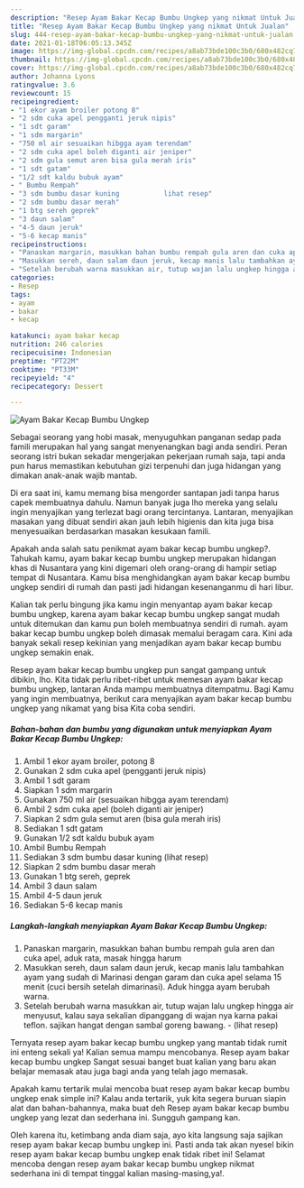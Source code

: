 ```yaml
---
description: "Resep Ayam Bakar Kecap Bumbu Ungkep yang nikmat Untuk Jualan"
title: "Resep Ayam Bakar Kecap Bumbu Ungkep yang nikmat Untuk Jualan"
slug: 444-resep-ayam-bakar-kecap-bumbu-ungkep-yang-nikmat-untuk-jualan
date: 2021-01-18T06:05:13.345Z
image: https://img-global.cpcdn.com/recipes/a8ab73bde100c3b0/680x482cq70/ayam-bakar-kecap-bumbu-ungkep-foto-resep-utama.jpg
thumbnail: https://img-global.cpcdn.com/recipes/a8ab73bde100c3b0/680x482cq70/ayam-bakar-kecap-bumbu-ungkep-foto-resep-utama.jpg
cover: https://img-global.cpcdn.com/recipes/a8ab73bde100c3b0/680x482cq70/ayam-bakar-kecap-bumbu-ungkep-foto-resep-utama.jpg
author: Johanna Lyons
ratingvalue: 3.6
reviewcount: 15
recipeingredient:
- "1 ekor ayam broiler potong 8"
- "2 sdm cuka apel pengganti jeruk nipis"
- "1 sdt garam"
- "1 sdm margarin"
- "750 ml air sesuaikan hibgga ayam terendam"
- "2 sdm cuka apel boleh diganti air jeniper"
- "2 sdm gula semut aren bisa gula merah iris"
- "1 sdt gatam"
- "1/2 sdt kaldu bubuk ayam"
- " Bumbu Rempah"
- "3 sdm bumbu dasar kuning           lihat resep"
- "2 sdm bumbu dasar merah"
- "1 btg sereh geprek"
- "3 daun salam"
- "4-5 daun jeruk"
- "5-6 kecap manis"
recipeinstructions:
- "Panaskan margarin, masukkan bahan bumbu rempah gula aren dan cuka apel, aduk rata, masak hingga harum"
- "Masukkan sereh, daun salam daun jeruk, kecap manis lalu tambahkan ayam yang sudah di Marinasi dengan garam dan cuka apel selama 15 menit (cuci bersih setelah dimarinasi). Aduk hingga ayam berubah warna."
- "Setelah berubah warna masukkan air, tutup wajan lalu ungkep hingga air menyusut, kalau saya sekalian dipanggang di wajan nya karna pakai teflon. sajikan hangat dengan sambal goreng bawang.           (lihat resep)"
categories:
- Resep
tags:
- ayam
- bakar
- kecap

katakunci: ayam bakar kecap 
nutrition: 246 calories
recipecuisine: Indonesian
preptime: "PT22M"
cooktime: "PT33M"
recipeyield: "4"
recipecategory: Dessert

---
```



![Ayam Bakar Kecap Bumbu Ungkep](https://img-global.cpcdn.com/recipes/a8ab73bde100c3b0/680x482cq70/ayam-bakar-kecap-bumbu-ungkep-foto-resep-utama.jpg)

Sebagai seorang yang hobi masak, menyuguhkan panganan sedap pada famili merupakan hal yang sangat menyenangkan bagi anda sendiri. Peran seorang istri bukan sekadar mengerjakan pekerjaan rumah saja, tapi anda pun harus memastikan kebutuhan gizi terpenuhi dan juga hidangan yang dimakan anak-anak wajib mantab.

Di era  saat ini, kamu memang bisa mengorder santapan jadi tanpa harus capek membuatnya dahulu. Namun banyak juga lho mereka yang selalu ingin menyajikan yang terlezat bagi orang tercintanya. Lantaran, menyajikan masakan yang dibuat sendiri akan jauh lebih higienis dan kita juga bisa menyesuaikan berdasarkan masakan kesukaan famili. 



Apakah anda salah satu penikmat ayam bakar kecap bumbu ungkep?. Tahukah kamu, ayam bakar kecap bumbu ungkep merupakan hidangan khas di Nusantara yang kini digemari oleh orang-orang di hampir setiap tempat di Nusantara. Kamu bisa menghidangkan ayam bakar kecap bumbu ungkep sendiri di rumah dan pasti jadi hidangan kesenanganmu di hari libur.

Kalian tak perlu bingung jika kamu ingin menyantap ayam bakar kecap bumbu ungkep, karena ayam bakar kecap bumbu ungkep sangat mudah untuk ditemukan dan kamu pun boleh membuatnya sendiri di rumah. ayam bakar kecap bumbu ungkep boleh dimasak memalui beragam cara. Kini ada banyak sekali resep kekinian yang menjadikan ayam bakar kecap bumbu ungkep semakin enak.

Resep ayam bakar kecap bumbu ungkep pun sangat gampang untuk dibikin, lho. Kita tidak perlu ribet-ribet untuk memesan ayam bakar kecap bumbu ungkep, lantaran Anda mampu membuatnya ditempatmu. Bagi Kamu yang ingin membuatnya, berikut cara menyajikan ayam bakar kecap bumbu ungkep yang nikamat yang bisa Kita coba sendiri.

<!--inarticleads1-->

##### Bahan-bahan dan bumbu yang digunakan untuk menyiapkan Ayam Bakar Kecap Bumbu Ungkep:

1. Ambil 1 ekor ayam broiler, potong 8
1. Gunakan 2 sdm cuka apel (pengganti jeruk nipis)
1. Ambil 1 sdt garam
1. Siapkan 1 sdm margarin
1. Gunakan 750 ml air (sesuaikan hibgga ayam terendam)
1. Ambil 2 sdm cuka apel (boleh diganti air jeniper)
1. Siapkan 2 sdm gula semut aren (bisa gula merah iris)
1. Sediakan 1 sdt gatam
1. Gunakan 1/2 sdt kaldu bubuk ayam
1. Ambil  Bumbu Rempah
1. Sediakan 3 sdm bumbu dasar kuning           (lihat resep)
1. Siapkan 2 sdm bumbu dasar merah
1. Gunakan 1 btg sereh, geprek
1. Ambil 3 daun salam
1. Ambil 4-5 daun jeruk
1. Sediakan 5-6 kecap manis




<!--inarticleads2-->

##### Langkah-langkah menyiapkan Ayam Bakar Kecap Bumbu Ungkep:

1. Panaskan margarin, masukkan bahan bumbu rempah gula aren dan cuka apel, aduk rata, masak hingga harum
1. Masukkan sereh, daun salam daun jeruk, kecap manis lalu tambahkan ayam yang sudah di Marinasi dengan garam dan cuka apel selama 15 menit (cuci bersih setelah dimarinasi). Aduk hingga ayam berubah warna.
1. Setelah berubah warna masukkan air, tutup wajan lalu ungkep hingga air menyusut, kalau saya sekalian dipanggang di wajan nya karna pakai teflon. sajikan hangat dengan sambal goreng bawang. -           (lihat resep)




Ternyata resep ayam bakar kecap bumbu ungkep yang mantab tidak rumit ini enteng sekali ya! Kalian semua mampu mencobanya. Resep ayam bakar kecap bumbu ungkep Sangat sesuai banget buat kalian yang baru akan belajar memasak atau juga bagi anda yang telah jago memasak.

Apakah kamu tertarik mulai mencoba buat resep ayam bakar kecap bumbu ungkep enak simple ini? Kalau anda tertarik, yuk kita segera buruan siapin alat dan bahan-bahannya, maka buat deh Resep ayam bakar kecap bumbu ungkep yang lezat dan sederhana ini. Sungguh gampang kan. 

Oleh karena itu, ketimbang anda diam saja, ayo kita langsung saja sajikan resep ayam bakar kecap bumbu ungkep ini. Pasti anda tak akan nyesel bikin resep ayam bakar kecap bumbu ungkep enak tidak ribet ini! Selamat mencoba dengan resep ayam bakar kecap bumbu ungkep nikmat sederhana ini di tempat tinggal kalian masing-masing,ya!.

